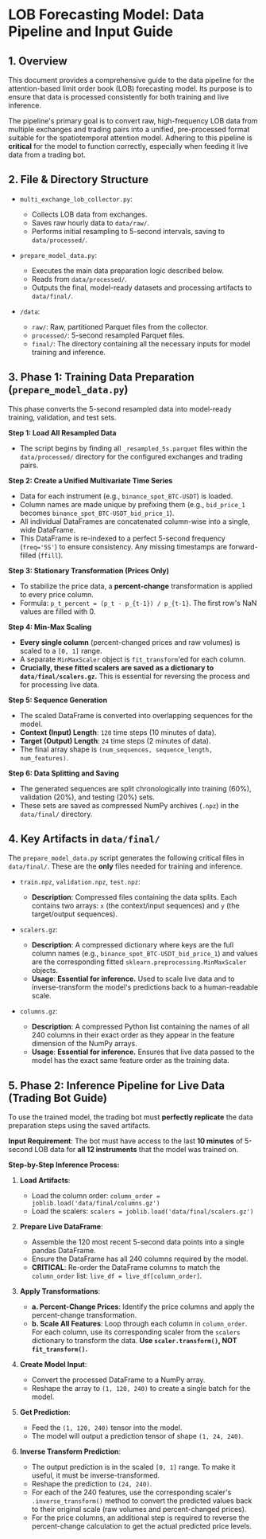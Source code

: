 # LOB Forecasting Model: Data Pipeline and Input Guide

## 1. Overview

This document provides a comprehensive guide to the data pipeline for the attention-based limit order book (LOB) forecasting model. Its purpose is to ensure that data is processed consistently for both training and live inference.

The pipeline's primary goal is to convert raw, high-frequency LOB data from multiple exchanges and trading pairs into a unified, pre-processed format suitable for the spatiotemporal attention model. Adhering to this pipeline is **critical** for the model to function correctly, especially when feeding it live data from a trading bot.

## 2. File & Directory Structure

-   `multi_exchange_lob_collector.py`:
    -   Collects LOB data from exchanges.
    -   Saves raw hourly data to `data/raw/`.
    -   Performs initial resampling to 5-second intervals, saving to `data/processed/`.

-   `prepare_model_data.py`:
    -   Executes the main data preparation logic described below.
    -   Reads from `data/processed/`.
    -   Outputs the final, model-ready datasets and processing artifacts to `data/final/`.

-   `/data`:
    -   `raw/`: Raw, partitioned Parquet files from the collector.
    -   `processed/`: 5-second resampled Parquet files.
    -   `final/`: The directory containing all the necessary inputs for model training and inference.

## 3. Phase 1: Training Data Preparation (`prepare_model_data.py`)

This phase converts the 5-second resampled data into model-ready training, validation, and test sets.

**Step 1: Load All Resampled Data**
-   The script begins by finding all `_resampled_5s.parquet` files within the `data/processed/` directory for the configured exchanges and trading pairs.

**Step 2: Create a Unified Multivariate Time Series**
-   Data for each instrument (e.g., `binance_spot_BTC-USDT`) is loaded.
-   Column names are made unique by prefixing them (e.g., `bid_price_1` becomes `binance_spot_BTC-USDT_bid_price_1`).
-   All individual DataFrames are concatenated column-wise into a single, wide DataFrame.
-   This DataFrame is re-indexed to a perfect 5-second frequency (`freq='5S'`) to ensure consistency. Any missing timestamps are forward-filled (`ffill`).

**Step 3: Stationary Transformation (Prices Only)**
-   To stabilize the price data, a **percent-change** transformation is applied to every price column.
-   Formula: `p_t_percent = (p_t - p_{t-1}) / p_{t-1}`. The first row's NaN values are filled with 0.

**Step 4: Min-Max Scaling**
-   **Every single column** (percent-changed prices and raw volumes) is scaled to a `[0, 1]` range.
-   A separate `MinMaxScaler` object is `fit_transform`'ed for each column.
-   **Crucially, these fitted scalers are saved as a dictionary to `data/final/scalers.gz`.** This is essential for reversing the process and for processing live data.

**Step 5: Sequence Generation**
-   The scaled DataFrame is converted into overlapping sequences for the model.
-   **Context (Input) Length**: `120` time steps (10 minutes of data).
-   **Target (Output) Length**: `24` time steps (2 minutes of data).
-   The final array shape is `(num_sequences, sequence_length, num_features)`.

**Step 6: Data Splitting and Saving**
-   The generated sequences are split chronologically into training (60%), validation (20%), and testing (20%) sets.
-   These sets are saved as compressed NumPy archives (`.npz`) in the `data/final/` directory.

## 4. Key Artifacts in `data/final/`

The `prepare_model_data.py` script generates the following critical files in `data/final/`. These are the **only** files needed for training and inference.

-   `train.npz`, `validation.npz`, `test.npz`:
    -   **Description**: Compressed files containing the data splits. Each contains two arrays: `x` (the context/input sequences) and `y` (the target/output sequences).

-   `scalers.gz`:
    -   **Description**: A compressed dictionary where keys are the full column names (e.g., `binance_spot_BTC-USDT_bid_price_1`) and values are the corresponding fitted `sklearn.preprocessing.MinMaxScaler` objects.
    -   **Usage**: **Essential for inference.** Used to scale live data and to inverse-transform the model's predictions back to a human-readable scale.

-   `columns.gz`:
    -   **Description**: A compressed Python list containing the names of all 240 columns in their exact order as they appear in the feature dimension of the NumPy arrays.
    -   **Usage**: **Essential for inference.** Ensures that live data passed to the model has the exact same feature order as the training data.

## 5. Phase 2: Inference Pipeline for Live Data (Trading Bot Guide)

To use the trained model, the trading bot must **perfectly replicate** the data preparation steps using the saved artifacts.

**Input Requirement**: The bot must have access to the last **10 minutes** of 5-second LOB data for **all 12 instruments** that the model was trained on.

**Step-by-Step Inference Process:**

1.  **Load Artifacts**:
    -   Load the column order: `column_order = joblib.load('data/final/columns.gz')`
    -   Load the scalers: `scalers = joblib.load('data/final/scalers.gz')`

2.  **Prepare Live DataFrame**:
    -   Assemble the 120 most recent 5-second data points into a single pandas DataFrame.
    -   Ensure the DataFrame has all 240 columns required by the model.
    -   **CRITICAL**: Re-order the DataFrame columns to match the `column_order` list: `live_df = live_df[column_order]`.

3.  **Apply Transformations**:
    -   **a. Percent-Change Prices**: Identify the price columns and apply the percent-change transformation.
    -   **b. Scale All Features**: Loop through each column in `column_order`. For each column, use its corresponding scaler from the `scalers` dictionary to transform the data. **Use `scaler.transform()`, NOT `fit_transform()`.**

4.  **Create Model Input**:
    -   Convert the processed DataFrame to a NumPy array.
    -   Reshape the array to `(1, 120, 240)` to create a single batch for the model.

5.  **Get Prediction**:
    -   Feed the `(1, 120, 240)` tensor into the model.
    -   The model will output a prediction tensor of shape `(1, 24, 240)`.

6.  **Inverse Transform Prediction**:
    -   The output prediction is in the scaled `[0, 1]` range. To make it useful, it must be inverse-transformed.
    -   Reshape the prediction to `(24, 240)`.
    -   For each of the 240 features, use the corresponding scaler's `.inverse_transform()` method to convert the predicted values back to their original scale (raw volumes and percent-changed prices).
    -   For the price columns, an additional step is required to reverse the percent-change calculation to get the actual predicted price levels. 
